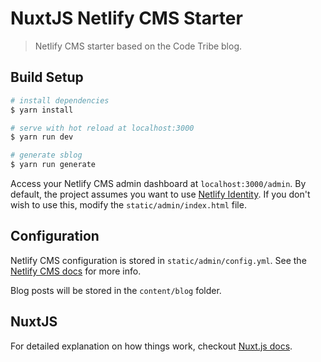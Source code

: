 # NuxtJS Netlify CMS Starter

> Netlify CMS starter based on the Code Tribe blog.

## Build Setup

``` bash
# install dependencies
$ yarn install

# serve with hot reload at localhost:3000
$ yarn run dev

# generate sblog
$ yarn run generate
```

Access your Netlify CMS admin dashboard at `localhost:3000/admin`. By default, the project assumes you want to use [Netlify Identity](https://www.netlify.com/docs/identity/). If you don't wish to use this, modify the `static/admin/index.html` file.

## Configuration

Netlify CMS configuration is stored in `static/admin/config.yml`. See the [Netlify CMS docs](https://www.netlifycms.org/docs/intro/) for more info.

Blog posts will be stored in the `content/blog` folder.

## NuxtJS

For detailed explanation on how things work, checkout [Nuxt.js docs](https://nuxtjs.org).
